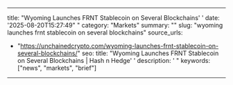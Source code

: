 ﻿---

title: "Wyoming Launches FRNT Stablecoin on Several Blockchains''
date: '2025-08-20T15:27:49""
category: "Markets"
summary: ""
slug: "wyoming launches frnt stablecoin on several blockchains"
source_urls:
  - "https://unchainedcrypto.com/wyoming-launches-frnt-stablecoin-on-several-blockchains/"
seo:
  title: "Wyoming Launches FRNT Stablecoin on Several Blockchains | Hash n Hedge''
  description: '"
  keywords: ["news", "markets", "brief"]

---

